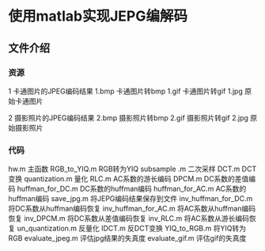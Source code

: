 # 使用matlab实现JEPG编解码

## 文件介绍

### 资源
1   		卡通图片的JPEG编码结果
1.bmp  	        卡通图片转bmp
1.gif	 	 卡通图片转gif
1.jpg	   	    原始卡通图片

2   		摄影照片的JPEG编码结果
2.bmp  	        摄影照片转bmp
2.gif	 	  摄影照片转gif
2.jpg	   	    原始摄影照片
### 代码

hw.m 						主函数
RGB_to_YIQ.m       				 RGB转为YIQ
subsample .m   				     二次采样
DCT.m					       DCT变换
quantization.m				   量化
RLC.m   					  AC系数的游长编码
DPCM.m  				        DC系数的差值编码
huffman_for_DC.m  			   DC系数的huffman编码
huffman_for_AC.m  			    AC系数的huffman编码
save_jpg.m  				    将JEPG编码结果保存到文件
inv_huffman_for_DC.m		   将DC系数从huffman编码恢复
inv_huffman_for_AC.m  		      将AC系数从huffman编码恢复
inv_DPCM.m  				将DC系数从差值编码恢复
inv_RLC.m 					将AC系数从游长编码恢复
un_quantization.m   		      反量化
IDCT.m 					        反DCT变换
YIQ_to_RGB.m 			         将YIQ转为RGB
evaluate_jpeg.m 			   评估jpg结果的失真度
evaluate_gif.m 			             评估gif的失真度
